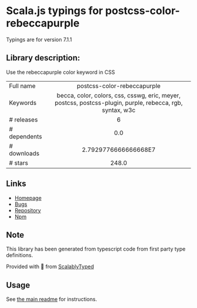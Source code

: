 
# Scala.js typings for postcss-color-rebeccapurple

Typings are for version 7.1.1

## Library description:
Use the rebeccapurple color keyword in CSS

|                    |                 |
| ------------------ | :-------------: |
| Full name          | postcss-color-rebeccapurple |
| Keywords           | becca, color, colors, css, csswg, eric, meyer, postcss, postcss-plugin, purple, rebecca, rgb, syntax, w3c |
| # releases         | 6 |
| # dependents       | 0.0 |
| # downloads        | 2.7929776666666668E7 |
| # stars            | 248.0 |

## Links
- [Homepage](https://github.com/csstools/postcss-plugins/tree/main/plugins/postcss-color-rebeccapurple#readme)
- [Bugs](https://github.com/csstools/postcss-plugins/issues)
- [Repository](https://github.com/csstools/postcss-plugins)
- [Npm](https://www.npmjs.com/package/postcss-color-rebeccapurple)
    


## Note
This library has been generated from typescript code from first party type definitions.

Provided with :purple_heart: from [ScalablyTyped](https://github.com/oyvindberg/ScalablyTyped)

## Usage
See [the main readme](../../readme.md) for instructions.


